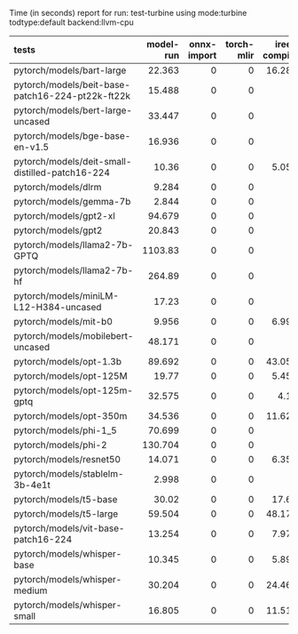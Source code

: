 Time (in seconds) report for run: test-turbine using mode:turbine todtype:default backend:llvm-cpu

| tests                                            |   model-run |   onnx-import |   torch-mlir |   iree-compile |   inference |
|:-------------------------------------------------|------------:|--------------:|-------------:|---------------:|------------:|
| pytorch/models/bart-large                        |      22.363 |             0 |            0 |         16.283 |       1.271 |
| pytorch/models/beit-base-patch16-224-pt22k-ft22k |      15.488 |             0 |            0 |          0     |       0     |
| pytorch/models/bert-large-uncased                |      33.447 |             0 |            0 |          0     |       0     |
| pytorch/models/bge-base-en-v1.5                  |      16.936 |             0 |            0 |          0     |       0     |
| pytorch/models/deit-small-distilled-patch16-224  |      10.36  |             0 |            0 |          5.054 |       0.278 |
| pytorch/models/dlrm                              |       9.284 |             0 |            0 |          0     |       0     |
| pytorch/models/gemma-7b                          |       2.844 |             0 |            0 |          0     |       0     |
| pytorch/models/gpt2-xl                           |      94.679 |             0 |            0 |          0     |       0     |
| pytorch/models/gpt2                              |      20.843 |             0 |            0 |          0     |       0     |
| pytorch/models/llama2-7b-GPTQ                    |    1103.83  |             0 |            0 |          0     |       0     |
| pytorch/models/llama2-7b-hf                      |     264.89  |             0 |            0 |          0     |       0     |
| pytorch/models/miniLM-L12-H384-uncased           |      17.23  |             0 |            0 |          0     |       0     |
| pytorch/models/mit-b0                            |       9.956 |             0 |            0 |          6.994 |       0.456 |
| pytorch/models/mobilebert-uncased                |      48.171 |             0 |            0 |          0     |       0     |
| pytorch/models/opt-1.3b                          |      89.692 |             0 |            0 |         43.056 |       0     |
| pytorch/models/opt-125M                          |      19.77  |             0 |            0 |          5.452 |       0     |
| pytorch/models/opt-125m-gptq                     |      32.575 |             0 |            0 |          4.16  |       0     |
| pytorch/models/opt-350m                          |      34.536 |             0 |            0 |         11.624 |       0     |
| pytorch/models/phi-1_5                           |      70.699 |             0 |            0 |          0     |       0     |
| pytorch/models/phi-2                             |     130.704 |             0 |            0 |          0     |       0     |
| pytorch/models/resnet50                          |      14.071 |             0 |            0 |          6.355 |       0.385 |
| pytorch/models/stablelm-3b-4e1t                  |       2.998 |             0 |            0 |          0     |       0     |
| pytorch/models/t5-base                           |      30.02  |             0 |            0 |         17.66  |       2.374 |
| pytorch/models/t5-large                          |      59.504 |             0 |            0 |         48.174 |       6.872 |
| pytorch/models/vit-base-patch16-224              |      13.254 |             0 |            0 |          7.975 |       0.634 |
| pytorch/models/whisper-base                      |      10.345 |             0 |            0 |          5.898 |       0.412 |
| pytorch/models/whisper-medium                    |      30.204 |             0 |            0 |         24.465 |       1.662 |
| pytorch/models/whisper-small                     |      16.805 |             0 |            0 |         11.515 |       0.775 |
